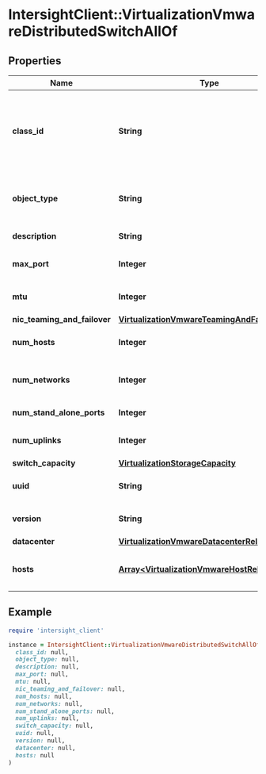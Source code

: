 # IntersightClient::VirtualizationVmwareDistributedSwitchAllOf

## Properties

| Name | Type | Description | Notes |
| ---- | ---- | ----------- | ----- |
| **class_id** | **String** | The fully-qualified name of the instantiated, concrete type. This property is used as a discriminator to identify the type of the payload when marshaling and unmarshaling data. | [default to &#39;virtualization.VmwareDistributedSwitch&#39;] |
| **object_type** | **String** | The fully-qualified name of the instantiated, concrete type. The value should be the same as the &#39;ClassId&#39; property. | [default to &#39;virtualization.VmwareDistributedSwitch&#39;] |
| **description** | **String** | Switch description (user provided), if any. | [optional] |
| **max_port** | **Integer** | Maximum number of ports allowed on this distributed virtual switch. | [optional] |
| **mtu** | **Integer** | Maximum transmission unit configured on a distributed virtual switch. | [optional] |
| **nic_teaming_and_failover** | [**VirtualizationVmwareTeamingAndFailover**](VirtualizationVmwareTeamingAndFailover.md) |  | [optional] |
| **num_hosts** | **Integer** | The total number of hosts attached to the distributed virtual switch. | [optional] |
| **num_networks** | **Integer** | The total number of distributed networks in the distributed virtual switch. | [optional] |
| **num_stand_alone_ports** | **Integer** | Number of stand-alone ports in use. | [optional] |
| **num_uplinks** | **Integer** | Number of uplinks configured in this distributed virtual switch. | [optional] |
| **switch_capacity** | [**VirtualizationStorageCapacity**](VirtualizationStorageCapacity.md) |  | [optional] |
| **uuid** | **String** | Universally Unique Id of this distributed virtual switch. | [optional] |
| **version** | **String** | The running config&#39;s version details are represented. | [optional] |
| **datacenter** | [**VirtualizationVmwareDatacenterRelationship**](VirtualizationVmwareDatacenterRelationship.md) |  | [optional] |
| **hosts** | [**Array&lt;VirtualizationVmwareHostRelationship&gt;**](VirtualizationVmwareHostRelationship.md) | An array of relationships to virtualizationVmwareHost resources. | [optional][readonly] |

## Example

```ruby
require 'intersight_client'

instance = IntersightClient::VirtualizationVmwareDistributedSwitchAllOf.new(
  class_id: null,
  object_type: null,
  description: null,
  max_port: null,
  mtu: null,
  nic_teaming_and_failover: null,
  num_hosts: null,
  num_networks: null,
  num_stand_alone_ports: null,
  num_uplinks: null,
  switch_capacity: null,
  uuid: null,
  version: null,
  datacenter: null,
  hosts: null
)
```

